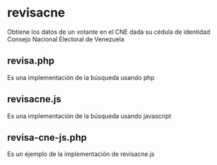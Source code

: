 revisacne
=========

Obtiene los datos de un votante en el CNE dada su cédula de identidad
Consejo Nacional Electoral de Venezuela 

## revisa.php 

Es una implementación de la búsqueda usando php

## revisacne.js 

Es una implementación de la búsqueda usando javascript

## revisa-cne-js.php 

Es un ejemplo de la implementación de revisacne.js
